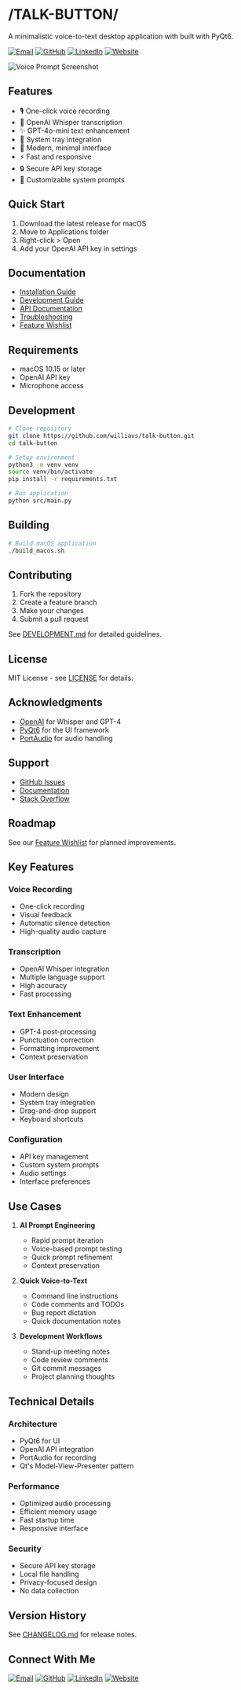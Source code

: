 # /TALK-BUTTON/

A minimalistic voice-to-text desktop application with built with PyQt6.



[![Email](https://img.shields.io/badge/Email-willy%40v3--ai.com-blue?style=flat-square&logo=gmail)](mailto:willy@v3-ai.com)
[![GitHub](https://img.shields.io/badge/GitHub-williavs-black?style=flat-square&logo=github)](https://github.com/williavs)
[![LinkedIn](https://img.shields.io/badge/LinkedIn-willyv3-0077B5?style=flat-square&logo=linkedin)](https://linkedin.com/in/willyv3)
[![Website](https://img.shields.io/badge/Website-v3--ai.com-green?style=flat-square&logo=safari)](https://v3-ai.com)

![Voice Prompt Screenshot](public/screenshot.png)

## Features

- 🎙️ One-click voice recording
- 🤖 OpenAI Whisper transcription
- ✨ GPT-4o-mini text enhancement
- 🎯 System tray integration
- 🎨 Modern, minimal interface
- ⚡ Fast and responsive
- 🔒 Secure API key storage
- 📝 Customizable system prompts

## Quick Start

1. Download the latest release for macOS
2. Move to Applications folder
3. Right-click > Open
4. Add your OpenAI API key in settings

## Documentation

- [Installation Guide](docs/INSTALLATION.md)
- [Development Guide](docs/DEVELOPMENT.md)
- [API Documentation](docs/API.md)
- [Troubleshooting](docs/TROUBLESHOOTING.md)
- [Feature Wishlist](docs/WISHLIST.md)

## Requirements

- macOS 10.15 or later
- OpenAI API key
- Microphone access

## Development

```bash
# Clone repository
git clone https://github.com/williavs/talk-button.git
cd talk-button

# Setup environment
python3 -m venv venv
source venv/bin/activate
pip install -r requirements.txt

# Run application
python src/main.py
```

## Building

```bash
# Build macOS application
./build_macos.sh
```

## Contributing

1. Fork the repository
2. Create a feature branch
3. Make your changes
4. Submit a pull request

See [DEVELOPMENT.md](docs/DEVELOPMENT.md) for detailed guidelines.

## License

MIT License - see [LICENSE](LICENSE) for details.

## Acknowledgments

- [OpenAI](https://openai.com/) for Whisper and GPT-4
- [PyQt6](https://www.riverbankcomputing.com/software/pyqt/) for the UI framework
- [PortAudio](http://www.portaudio.com/) for audio handling

## Support

- [GitHub Issues](https://github.com/williavs/talk-button/issues)
- [Documentation](docs/)
- [Stack Overflow](https://stackoverflow.com/questions/tagged/voice-prompt)

## Roadmap

See our [Feature Wishlist](docs/WISHLIST.md) for planned improvements.



## Key Features

### Voice Recording
- One-click recording
- Visual feedback
- Automatic silence detection
- High-quality audio capture

### Transcription
- OpenAI Whisper integration
- Multiple language support
- High accuracy
- Fast processing

### Text Enhancement
- GPT-4 post-processing
- Punctuation correction
- Formatting improvement
- Context preservation

### User Interface
- Modern design
- System tray integration
- Drag-and-drop support
- Keyboard shortcuts

### Configuration
- API key management
- Custom system prompts
- Audio settings
- Interface preferences

## Use Cases


1. **AI Prompt Engineering**
   - Rapid prompt iteration
   - Voice-based prompt testing
   - Quick prompt refinement
   - Context preservation

2. **Quick Voice-to-Text**
   - Command line instructions
   - Code comments and TODOs
   - Bug report dictation
   - Quick documentation notes

3. **Development Workflows**
   - Stand-up meeting notes
   - Code review comments
   - Git commit messages
   - Project planning thoughts

## Technical Details

### Architecture
- PyQt6 for UI
- OpenAI API integration
- PortAudio for recording
- Qt's Model-View-Presenter pattern

### Performance
- Optimized audio processing
- Efficient memory usage
- Fast startup time
- Responsive interface

### Security
- Secure API key storage
- Local file handling
- Privacy-focused design
- No data collection


## Version History

See [CHANGELOG.md](CHANGELOG.md) for release notes. 


## Connect With Me

[![Email](https://img.shields.io/badge/Email-willy%40v3--ai.com-blue?style=flat-square&logo=gmail)](mailto:willy@v3-ai.com)
[![GitHub](https://img.shields.io/badge/GitHub-williavs-black?style=flat-square&logo=github)](https://github.com/williavs)
[![LinkedIn](https://img.shields.io/badge/LinkedIn-willyv3-0077B5?style=flat-square&logo=linkedin)](https://linkedin.com/in/willyv3)
[![Website](https://img.shields.io/badge/Website-v3--ai.com-green?style=flat-square&logo=safari)](https://v3-ai.com)